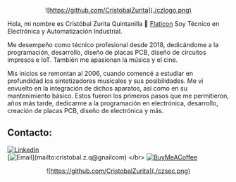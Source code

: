 <div style="text-align: center;">
  
![https://github.com/CristobalZurita](./czlogo.png)
</div>

Hola, mi nombre es Cristóbal Zurita Quintanilla 👋 [Flaticon](https://www.flaticon.com/)
Soy Técnico en Electrónica y Automatización Industrial.

Me desempeño como técnico profesional desde 2018, dedicándome a la programación, desarrollo, diseño de placas PCB, diseño de circuitos impresos e IoT. También me apasionan la música y el cine.

Mis inicios se remontan al 2006, cuando comencé a estudiar en profundidad los sintetizadores musicales y sus posibilidades. Me vi envuelto en la integración de dichos aparatos, así como en su mantenimiento básico. Estos fueron los primeros pasos que me permitieron, años más tarde, dedicarme a la programación en electrónica, desarrollo, creación de placas PCB, diseño de electrónica y más.

## Contacto:

[![LinkedIn](https://img.shields.io/badge/LinkedIn-0A66C2?style=for-the-badge&logo=linkedin&logoColor=white&labelColor=101010)](https://www.linkedin.com/in/crist%C3%B3bal-nicol%C3%A1s-zurita-quintanilla-baa320115/)
</br>
[![Email](https://img.shields.io/badge/cristobal.z.q@gnailcom-email_personal_(respuesta_lenta)-D14836?style=for-the-badge&logo=gmail&logoColor=white&labelColor=101010)](mailto:cristobal.z.q@gnailcom)
</br>
[![BuyMeACoffee](https://img.shields.io/badge/Buy_Me_A_Coffee-apoya_mi_trabajo-FFDD00?style=for-the-badge&logo=buy-me-a-coffee&logoColor=white&labelColor=101010)](https://buymeacoffee.com/cristobalzurita)




<div style="text-align: center;">

![https://github.com/CristobalZurita](./czsec.png)


</div>
